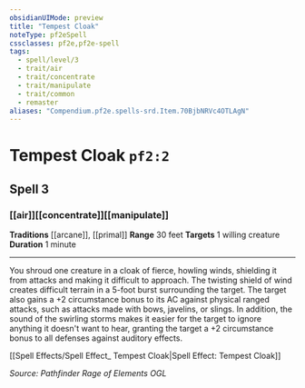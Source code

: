 ```yaml
---
obsidianUIMode: preview
title: "Tempest Cloak"
noteType: pf2eSpell
cssclasses: pf2e,pf2e-spell
tags:
  - spell/level/3
  - trait/air
  - trait/concentrate
  - trait/manipulate
  - trait/common
  - remaster
aliases: "Compendium.pf2e.spells-srd.Item.70BjbNRVc4OTLAgN" 
---
```

# Tempest Cloak  `pf2:2`  
## Spell 3
### [[air]][[concentrate]][[manipulate]]
**Traditions** [[arcane]], [[primal]]
**Range** 30 feet
**Targets** 1 willing creature
**Duration** 1 minute
* * * 
You shroud one creature in a cloak of fierce, howling winds, shielding it from attacks and making it difficult to approach. The twisting shield of wind creates difficult terrain in a 5-foot burst surrounding the target. The target also gains a +2 circumstance bonus to its AC against physical ranged attacks, such as attacks made with bows, javelins, or slings. In addition, the sound of the swirling storms makes it easier for the target to ignore anything it doesn't want to hear, granting the target a +2 circumstance bonus to all defenses against auditory effects.

[[Spell Effects/Spell Effect_ Tempest Cloak|Spell Effect: Tempest Cloak]]

*Source: Pathfinder Rage of Elements*
*OGL*